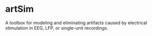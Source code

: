# artSim
A toolbox for modeling and eliminating artifacts caused by electrical stimulation in EEG, LFP, or single-unit recordings.
